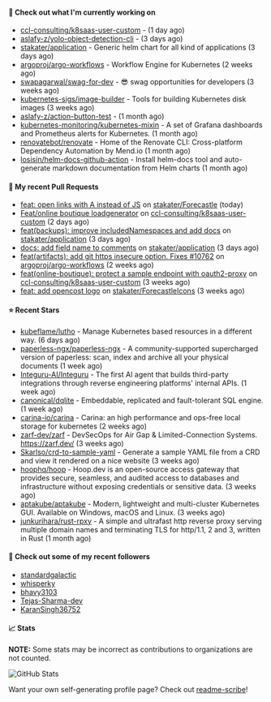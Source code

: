 #### 👷 Check out what I'm currently working on

- [ccl-consulting/k8saas-user-custom](https://github.com/ccl-consulting/k8saas-user-custom) -  (1 day ago)
- [aslafy-z/yolo-object-detection-cli](https://github.com/aslafy-z/yolo-object-detection-cli) -  (3 days ago)
- [stakater/application](https://github.com/stakater/application) - Generic helm chart for all kind of applications (3 days ago)
- [argoproj/argo-workflows](https://github.com/argoproj/argo-workflows) - Workflow Engine for Kubernetes (2 weeks ago)
- [swapagarwal/swag-for-dev](https://github.com/swapagarwal/swag-for-dev) - 😎 swag opportunities for developers (3 weeks ago)
- [kubernetes-sigs/image-builder](https://github.com/kubernetes-sigs/image-builder) - Tools for building Kubernetes disk images (3 weeks ago)
- [aslafy-z/action-button-test](https://github.com/aslafy-z/action-button-test) -  (1 month ago)
- [kubernetes-monitoring/kubernetes-mixin](https://github.com/kubernetes-monitoring/kubernetes-mixin) -  A set of Grafana dashboards and Prometheus alerts for Kubernetes. (1 month ago)
- [renovatebot/renovate](https://github.com/renovatebot/renovate) - Home of the Renovate CLI: Cross-platform Dependency Automation by Mend.io (1 month ago)
- [losisin/helm-docs-github-action](https://github.com/losisin/helm-docs-github-action) - Install helm-docs tool and auto-generate markdown documentation from Helm charts (1 month ago)



#### 🔨 My recent Pull Requests

- [feat: open links with A instead of JS](https://github.com/stakater/Forecastle/pull/457) on [stakater/Forecastle](https://github.com/stakater/Forecastle) (today)
- [Feat/online boutique loadgenerator](https://github.com/ccl-consulting/k8saas-user-custom/pull/8) on [ccl-consulting/k8saas-user-custom](https://github.com/ccl-consulting/k8saas-user-custom) (2 days ago)
- [feat(backups): improve includedNamespaces and add docs](https://github.com/stakater/application/pull/357) on [stakater/application](https://github.com/stakater/application) (3 days ago)
- [docs: add field name to comments](https://github.com/stakater/application/pull/356) on [stakater/application](https://github.com/stakater/application) (3 days ago)
- [feat(artifacts): add git https insecure option. Fixes #10762](https://github.com/argoproj/argo-workflows/pull/13797) on [argoproj/argo-workflows](https://github.com/argoproj/argo-workflows) (2 weeks ago)
- [feat(online-boutique): protect a sample endpoint with oauth2-proxy](https://github.com/ccl-consulting/k8saas-user-custom/pull/6) on [ccl-consulting/k8saas-user-custom](https://github.com/ccl-consulting/k8saas-user-custom) (3 weeks ago)
- [feat: add opencost logo](https://github.com/stakater/ForecastleIcons/pull/39) on [stakater/ForecastleIcons](https://github.com/stakater/ForecastleIcons) (3 weeks ago)

#### ⭐ Recent Stars

- [kubeflame/lutho](https://github.com/kubeflame/lutho) - Manage Kubernetes based resources in a different way. (6 days ago)
- [paperless-ngx/paperless-ngx](https://github.com/paperless-ngx/paperless-ngx) - A community-supported supercharged version of paperless: scan, index and archive all your physical documents (1 week ago)
- [Integuru-AI/Integuru](https://github.com/Integuru-AI/Integuru) - The first AI agent that builds third-party integrations through reverse engineering platforms&#39; internal APIs. (1 week ago)
- [canonical/dqlite](https://github.com/canonical/dqlite) - Embeddable, replicated and fault-tolerant SQL engine. (1 week ago)
- [carina-io/carina](https://github.com/carina-io/carina) - Carina: an high performance and ops-free local storage for kubernetes (2 weeks ago)
- [zarf-dev/zarf](https://github.com/zarf-dev/zarf) - DevSecOps for Air Gap &amp; Limited-Connection Systems. https://zarf.dev/ (3 weeks ago)
- [Skarlso/crd-to-sample-yaml](https://github.com/Skarlso/crd-to-sample-yaml) - Generate a sample YAML file from a CRD and view it rendered on a nice website (3 weeks ago)
- [hoophq/hoop](https://github.com/hoophq/hoop) - Hoop.dev is an open-source access gateway that provides secure, seamless, and audited access to databases and infrastructure without exposing credentials or sensitive data. (3 weeks ago)
- [aptakube/aptakube](https://github.com/aptakube/aptakube) - Modern, lightweight and multi-cluster Kubernetes GUI. Available on Windows, macOS and Linux. (3 weeks ago)
- [junkurihara/rust-rpxy](https://github.com/junkurihara/rust-rpxy) - A simple and ultrafast http reverse proxy serving multiple domain names and terminating TLS for http/1.1, 2 and 3, written in Rust (1 month ago)

#### 👯 Check out some of my recent followers

- [standardgalactic](https://github.com/standardgalactic)
- [whisperky](https://github.com/whisperky)
- [bhavy3103](https://github.com/bhavy3103)
- [Tejas-Sharma-dev](https://github.com/Tejas-Sharma-dev)
- [KaranSingh36752](https://github.com/KaranSingh36752)

#### 📈 Stats

**NOTE:** Some stats may be incorrect as contributions to organizations
are not counted.

![GitHub Stats](https://github-readme-stats.vercel.app/api?username=aslafy-z&count_private=false&theme=tokyonight&show_icons=true)

Want your own self-generating profile page? Check out [readme-scribe](https://github.com/muesli/readme-scribe)!
